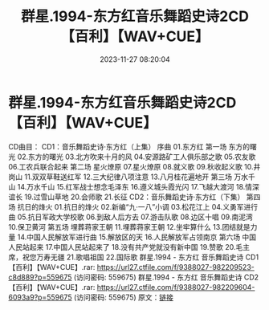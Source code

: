 ﻿---
title: 群星.1994-东方红音乐舞蹈史诗2CD【百利】【WAV+CUE】
date: 2023-11-27 08:20:04
categories: WAV车载音乐、镜像
tags: 华语中文
---
# 群星.1994-东方红音乐舞蹈史诗2CD【百利】【WAV+CUE】

CD曲目：
CD1：音乐舞蹈史诗·东方红（上集）
序曲
01.东方红
第一场 东方的曙光
02.东方的曙光
03.北方吹来十月的风
04.安源路矿工人俱乐部之歌
05.农友歌
06.工农兵联合起来
第二场 星火燎原
07.星火燎原
08.就义歌
09.秋收起义歌
10.井岗山
11.双双草鞋送红军
12.三大纪律八项注意
13.八月桂花遍地开
第三场 万水千山
14.万水千山
15.红军战士想念毛泽东
16.遵义城头霞光闪
17.飞越大渡河
18.情深谊长
19.过雪山草地
20.会师歌
21.长征
CD2：音乐舞蹈史诗·东方红（下集）
第四场 抗日的烽火
01.抗日的烽火
02.新编“九·一八”小调
03.松花江上
04.义勇军进行曲
05.抗日军政大学校歌
06.到敌人后方去
07.游击队歌
08.边区十唱
09.南泥湾
10.保卫黄河
第五场 埋葬蒋家王朝
11.埋葬蒋家王朝
12.坐牢算什么
13.团结就是力量
14.中国人民解放军进行曲
15.解放区的天
16.人民解放军占领南京
第六场 中国人民站起来
17.中国人民站起来了
18.没有共产党就没有新中国
19.赞歌
20.毛主席，祝您万寿无疆
21.歌唱祖国
22.国际歌
群星.1994 - 东方红 音乐舞蹈史诗 CD1【百利】【WAV+CUE】.rar: https://url27.ctfile.com/f/9388027-982209523-c8d889?p=559675
(访问密码: 559675)
群星.1994 - 东方红 音乐舞蹈史诗 CD2【百利】【WAV+CUE】.rar: https://url27.ctfile.com/f/9388027-982209604-6093a9?p=559675
(访问密码: 559675)
原文：[链接](https://blog.sina.com.cn/s/blog_1647c7e76010313ug.html)